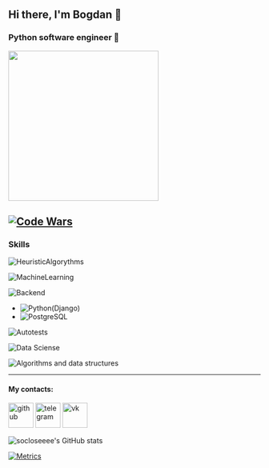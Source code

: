 ## Hi there, I'm Bogdan 👋

### Python software engineer 🐍

<div id="header">
  <img src="https://user-images.githubusercontent.com/65871712/225760628-ece2bb25-c3c9-4c1b-a1c2-d2615ec1eb89.gif" width="300"/>
</div>

[![Code Wars](https://www.codewars.com/users/socloseeee/badges/large)](https://www.codewars.com/users/socloseeee/)
---
### Skills

![HeuristicAlgorythms](https://img.shields.io/badge/HEURISTIC%20ALGORYTHMS-yellow?style=for-the-badge&logo=github&logoColor=white)

![MachineLearning](https://img.shields.io/badge/MACHINE%20LEARNING-lightgrey?style=for-the-badge&logo=anaconda&logoColor=green)

![Backend](https://img.shields.io/badge/BACKEND-red?style=for-the-badge&logo=python&logoColor=white)
* ![Python(Django)](https://img.shields.io/badge/Python(Django)-316192?logo=django&logoColor=white)
* ![PostgreSQL](https://img.shields.io/badge/PostgreSQL-316192?logo=postgresql&logoColor=white)

![Autotests](https://img.shields.io/badge/AUTOTESTS-informational?style=for-the-badge&logo=PyTest&logoColor=white)

![Data Sciense](https://img.shields.io/badge/DATA%20SCIENCE-orange?style=for-the-badge&logo=jupyter&logoColor=white)

![Algorithms and data structures](https://img.shields.io/badge/ALGORITHMS%20AND%20DATA%20STRUCTURES-blue?style=for-the-badge&logo=coursera&logoColor=white)

---

#### My contacts:

[<img src='https://cdn.jsdelivr.net/npm/simple-icons@3.0.1/icons/github.svg' alt='github' height='50'>](https://github.com/socloseeee)
[<img src='https://cdn.jsdelivr.net/npm/simple-icons@3.0.1/icons/telegram.svg' alt='telegram' height='50'>](https://t.me/socloseeee)
[<img src='https://cdn.jsdelivr.net/npm/simple-icons@3.0.1/icons/vk.svg' alt='vk' height='50'>](https://vk.com/socloseeee)  

![socloseeee's GitHub stats](https://github-readme-stats.vercel.app/api?username=socloseeee&theme=tokyonight&show_icons=true)

[![Metrics](https://metrics.lecoq.io/socloseeee?template=classic&base.activity=0&base.community=0&base.metadata=0&isocalendar=1&base=header%2C%20activity%2C%20community%2C%20repositories%2C%20metadata&base.indepth=false&base.hireable=false&base.skip=false&isocalendar=false&isocalendar.duration=half-year&config.timezone=Europe%2FMoscow)](https://metrics.lecoq.io/insights/socloseeee)
